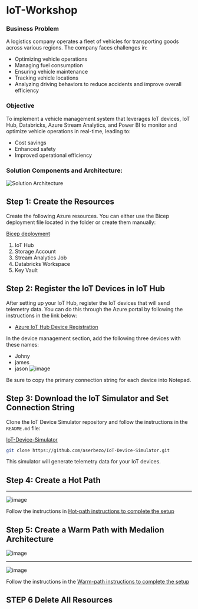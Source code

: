 # IoT-Workshop

### Business Problem
A logistics company operates a fleet of vehicles for transporting goods across various regions. The company faces challenges in:
- Optimizing vehicle operations
- Managing fuel consumption
- Ensuring vehicle maintenance
- Tracking vehicle locations
- Analyzing driving behaviors to reduce accidents and improve overall efficiency


### Objective
To implement a vehicle management system that leverages IoT devices, IoT Hub, Databricks, Azure Stream Analytics, and Power BI to monitor and optimize vehicle operations in real-time, leading to:
- Cost savings
- Enhanced safety
- Improved operational efficiency

### Solution Components and Architecture:

![Solution Architecture](https://github.com/user-attachments/assets/0efd86a5-8969-4c3b-a2c9-4512f0a0a3f1)




## Step 1: Create the Resources

Create the following Azure resources. You can either use the Bicep deployment file located in the folder or create them manually:

[Bicep deployment](https://github.com/aserbezo/IoT-Workshop/tree/main/bicep_deployment)


1. IoT Hub
2. Storage Account
3. Stream Analytics Job
4. Databricks Workspace
5. Key Vault


## Step 2: Register the IoT Devices in IoT Hub

After setting up your IoT Hub, register the IoT devices that will send telemetry data. You can do this through the Azure portal by following the instructions in the link below:

- [Azure IoT Hub Device Registration](https://learn.microsoft.com/en-us/azure/iot-hub/create-connect-device?tabs=portal)

In the device management section, add the following three devices with these names:

- Johny
- james
- jason
![image](https://github.com/user-attachments/assets/cb787ce3-a8b7-485a-bc2d-40bfbc5d06ee)

Be sure to copy the primary connection string for each device into Notepad.

## Step 3: Download the IoT Simulator and Set Connection String

Clone the IoT Device Simulator repository and follow the instructions in the `README.md` file:

[IoT-Device-Simulator](https://github.com/aserbezo/IoT-Device-Simulator.git)

```sh
git clone https://github.com/aserbezo/IoT-Device-Simulator.git
```

This simulator will generate telemetry data for your IoT devices.


## Step 4: Create a Hot Path
----------------------------------------------------
![image](https://github.com/user-attachments/assets/46a8b747-747d-4afb-b788-6f5f359fed46)

Follow the instructions in  [Hot-path instructions to complete the setup](https://github.com/aserbezo/IoT-Workshop/blob/main/hot-path.md)

## Step 5: Create a  Warm Path with Medalion Architecture 

![image](https://github.com/user-attachments/assets/3c43a192-440d-4e45-a9a8-14eb5380d11e)

--------------------------------------------------------------------------------------
![image](https://github.com/user-attachments/assets/7d657742-4ad2-40f8-8a73-b1f1c7d0cfb5)


Follow the instructions in the [Warm-path instructions to complete the setup](https://github.com/aserbezo/IoT-Workshop/blob/main/warm-path.md)

## STEP 6 Delete All Resources
